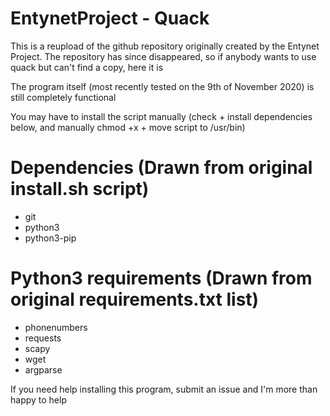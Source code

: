 # EntynetProject - Quack

This is a reupload of the github repository originally created by the Entynet Project.
The repository has since disappeared, so if anybody wants to use quack but can't find a copy, here it is

The program itself (most recently tested on the 9th of November 2020) is still completely functional


You may have to install the script manually (check + install dependencies below, and manually chmod +x + move script to /usr/bin)

# Dependencies (Drawn from original install.sh script)

* git
* python3
* python3-pip

# Python3 requirements (Drawn from original requirements.txt list)
* phonenumbers
* requests
* scapy
* wget
* argparse


If you need help installing this program, submit an issue and I'm more than happy to help

